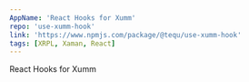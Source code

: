 ```yaml
---
AppName: 'React Hooks for Xumm'
repo: 'use-xumm-hook'
link: 'https://www.npmjs.com/package/@tequ/use-xumm-hook'
tags: [XRPL, Xaman, React]
---
```


React Hooks for Xumm
